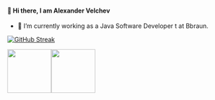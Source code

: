 #### 👋 Hi there, I am Alexander Velchev

- 🔭 I’m currently working as a Java Software Developer t at Bbraun. 


[![GitHub Streak](https://streak-stats.demolab.com?user=alevelchev&theme=horizon)](https://git.io/streak-stats)

<img align="" height='100px' src="https://github-readme-stats.vercel.app/api?username=HristinaMateeva&hide_title=true&show_icons=true&include_all_commits=true&line_height=21&bg_color=0,EC6C6C,FFD479,FFFC79,73FA79&theme=graywhite" /><img align="" height='100px' src="https://github-readme-stats.vercel.app/api/top-langs/?username=HristinaMateeva&hide_title=true&layout=compact&bg_color=0,73FA79,73FDFF,7A81FF&theme=graywhite" />
